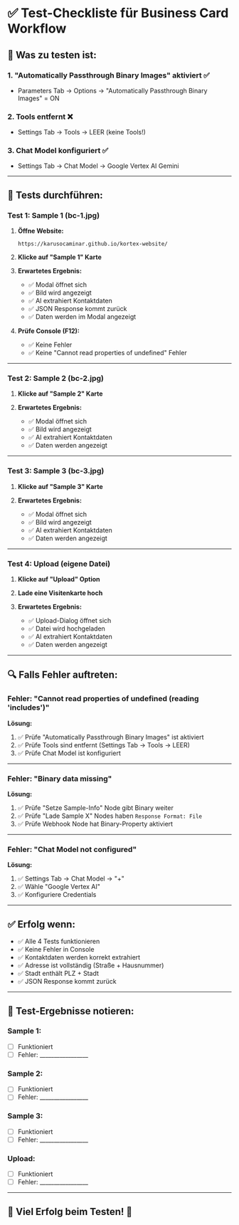 # ✅ Test-Checkliste für Business Card Workflow

## 🎯 Was zu testen ist:

### 1. "Automatically Passthrough Binary Images" aktiviert ✅
   - Parameters Tab → Options → "Automatically Passthrough Binary Images" = ON

### 2. Tools entfernt ❌
   - Settings Tab → Tools → LEER (keine Tools!)

### 3. Chat Model konfiguriert ✅
   - Settings Tab → Chat Model → Google Vertex AI Gemini

---

## 🧪 Tests durchführen:

### Test 1: Sample 1 (bc-1.jpg)
1. **Öffne Website:**
   ```
   https://karusocaminar.github.io/kortex-website/
   ```

2. **Klicke auf "Sample 1" Karte**

3. **Erwartetes Ergebnis:**
   - ✅ Modal öffnet sich
   - ✅ Bild wird angezeigt
   - ✅ AI extrahiert Kontaktdaten
   - ✅ JSON Response kommt zurück
   - ✅ Daten werden im Modal angezeigt

4. **Prüfe Console (F12):**
   - ✅ Keine Fehler
   - ✅ Keine "Cannot read properties of undefined" Fehler

---

### Test 2: Sample 2 (bc-2.jpg)
1. **Klicke auf "Sample 2" Karte**

2. **Erwartetes Ergebnis:**
   - ✅ Modal öffnet sich
   - ✅ Bild wird angezeigt
   - ✅ AI extrahiert Kontaktdaten
   - ✅ Daten werden angezeigt

---

### Test 3: Sample 3 (bc-3.jpg)
1. **Klicke auf "Sample 3" Karte**

2. **Erwartetes Ergebnis:**
   - ✅ Modal öffnet sich
   - ✅ Bild wird angezeigt
   - ✅ AI extrahiert Kontaktdaten
   - ✅ Daten werden angezeigt

---

### Test 4: Upload (eigene Datei)
1. **Klicke auf "Upload" Option**

2. **Lade eine Visitenkarte hoch**

3. **Erwartetes Ergebnis:**
   - ✅ Upload-Dialog öffnet sich
   - ✅ Datei wird hochgeladen
   - ✅ AI extrahiert Kontaktdaten
   - ✅ Daten werden angezeigt

---

## 🔍 Falls Fehler auftreten:

### Fehler: "Cannot read properties of undefined (reading 'includes')"

**Lösung:**
1. ✅ Prüfe "Automatically Passthrough Binary Images" ist aktiviert
2. ✅ Prüfe Tools sind entfernt (Settings Tab → Tools → LEER)
3. ✅ Prüfe Chat Model ist konfiguriert

---

### Fehler: "Binary data missing"

**Lösung:**
1. ✅ Prüfe "Setze Sample-Info" Node gibt Binary weiter
2. ✅ Prüfe "Lade Sample X" Nodes haben `Response Format: File`
3. ✅ Prüfe Webhook Node hat Binary-Property aktiviert

---

### Fehler: "Chat Model not configured"

**Lösung:**
1. ✅ Settings Tab → Chat Model → "+"
2. ✅ Wähle "Google Vertex AI"
3. ✅ Konfiguriere Credentials

---

## ✅ Erfolg wenn:

- ✅ Alle 4 Tests funktionieren
- ✅ Keine Fehler in Console
- ✅ Kontaktdaten werden korrekt extrahiert
- ✅ Adresse ist vollständig (Straße + Hausnummer)
- ✅ Stadt enthält PLZ + Stadt
- ✅ JSON Response kommt zurück

---

## 📝 Test-Ergebnisse notieren:

### Sample 1:
- [ ] Funktioniert
- [ ] Fehler: _________________

### Sample 2:
- [ ] Funktioniert
- [ ] Fehler: _________________

### Sample 3:
- [ ] Funktioniert
- [ ] Fehler: _________________

### Upload:
- [ ] Funktioniert
- [ ] Fehler: _________________

---

## 🚀 Viel Erfolg beim Testen! 🎉

